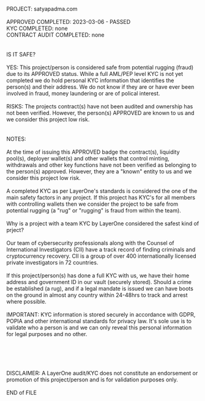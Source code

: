 PROJECT: satyapadma.com</br>
</br>
APPROVED COMPLETED: 2023-03-06 - PASSED</br>
KYC COMPLETED: none</br>
CONTRACT AUDIT COMPLETED: none</br>
</br>
</br>
IS IT SAFE?</br>
</br>
YES: This project/person is considered safe from potential rugging (fraud) due to its APPROVED status.  While a full AML/PEP level KYC is not yet completed we do hold personal KYC information that identifies the person(s) and their address.  We do not know if they are or have ever been involved in fraud, money laundering or are of polical interest.</br>
</br>
RISKS: The projects contract(s) have not been audited and ownership has not been verified. However, the person(s) APPROVED are known to us and we consider this project low risk.
</br>
</br>
</br>
NOTES:</br>
</br>
 At the time of issuing this APPROVED badge the contract(s), liquidity pool(s), deployer wallet(s) and other wallets that control minting, withdrawals and other key functions have not been verified as belonging to the person(s) approved.  However, they are a "known" entity to us and we consider this project low risk.</br>
</br>
 A completed KYC as per LayerOne's standards is considered the one of the main safety factors in any project.  If this project has KYC's for all members with controlling wallets then we consider the project to be safe from potential rugging (a "rug" or "rugging" is fraud from within the team).</br>
</br>
Why is a project with a team KYC by LayerOne considered the safest kind of prject?</br>
</br>
 Our team of cybersecurity professionals along with the Counsel of International Investigators (CII) have a track record of finding criminals and cryptocurrency recovery.  CII is a group of over 400 internationally licensed private investigators in 72 countries.</br>
</br>
 If this project/person(s) has done a full KYC with us, we have their home address and government ID in our vault (securely stored).  Should a crime be established (a rug), and if a legal mandate is issued we can have boots on the ground in almost any country within 24-48hrs to track and arrest where possible.</br>
</br>
IMPORTANT: KYC information is stored securely in accordance with GDPR, POPIA and other international standards for privacy law.  It's sole use is to validate who a person is and we can only reveal this personal information for legal purposes and no other.</br>
</br>
</br>
</br>
</br>
</br>
DISCLAIMER: A LayerOne audit/KYC does not constitute an endorsement or promotion of this project/person and is for validation purposes only.
</br>
</br>
END of FILE
